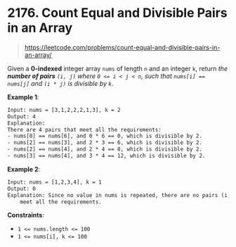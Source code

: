# 2176. Count Equal and Divisible Pairs in an Array

> <https://leetcode.com/problems/count-equal-and-divisible-pairs-in-an-array/>

Given a **0-indexed** integer array `nums` of length `n` and an integer `k`,
return *the **number of pairs** `(i, j)` where `0 <= i < j < n`, such that
`nums[i] == nums[j]` and `(i * j)` is divisible by `k`*.

**Example 1**:

```txt
Input: nums = [3,1,2,2,2,1,3], k = 2
Output: 4
Explanation:
There are 4 pairs that meet all the requirements:
- nums[0] == nums[6], and 0 * 6 == 0, which is divisible by 2.
- nums[2] == nums[3], and 2 * 3 == 6, which is divisible by 2.
- nums[2] == nums[4], and 2 * 4 == 8, which is divisible by 2.
- nums[3] == nums[4], and 3 * 4 == 12, which is divisible by 2.
```

**Example 2**:

```txt
Input: nums = [1,2,3,4], k = 1
Output: 0
Explanation: Since no value in nums is repeated, there are no pairs (i,j) that
    meet all the requirements.
```

**Constraints**:

- `1 <= nums.length <= 100`
- `1 <= nums[i], k <= 100`
